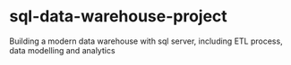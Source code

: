 # sql-data-warehouse-project
Building a modern data warehouse with sql server, including ETL process, data modelling and analytics
